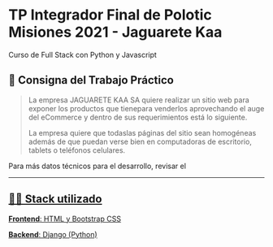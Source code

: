# TP Integrador Final de Polotic Misiones 2021 - Jaguarete Kaa
Curso de Full Stack con Python y Javascript

## 📄 Consigna del Trabajo Práctico
> La empresa JAGUARETE KAA SA quiere realizar un sitio web para exponer los productos que tienepara venderlos aprovechando el auge del eCommerce y dentro de sus requerimientos está lo siguiente.
>
> La empresa quiere que todaslas páginas del sitio sean homogéneas además de que puedan verse bien en computadoras de escritorio, tablets o teléfonos celulares.

Para más datos técnicos para el desarrollo, revisar el <a href="" alt=documento PDF>

---
## 👩‍💻 Stack utilizado
**Frontend**: HTML y Bootstrap CSS

**Backend**: Django (Python)
